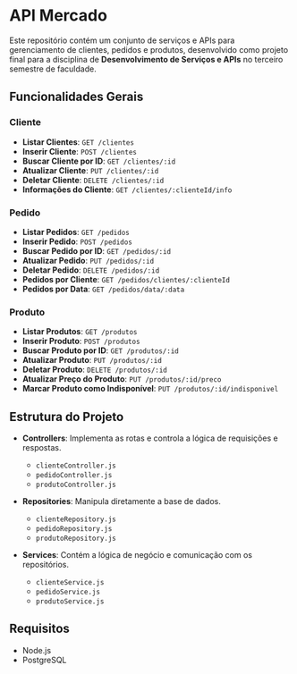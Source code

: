 # API Mercado 

Este repositório contém um conjunto de serviços e APIs para gerenciamento de clientes, pedidos e produtos, desenvolvido como projeto final para a disciplina de **Desenvolvimento de Serviços e APIs** no terceiro semestre de faculdade.

## Funcionalidades Gerais

### Cliente
- **Listar Clientes**: `GET /clientes`
- **Inserir Cliente**: `POST /clientes`
- **Buscar Cliente por ID**: `GET /clientes/:id`
- **Atualizar Cliente**: `PUT /clientes/:id`
- **Deletar Cliente**: `DELETE /clientes/:id`
- **Informações do Cliente**: `GET /clientes/:clienteId/info`

### Pedido
- **Listar Pedidos**: `GET /pedidos`
- **Inserir Pedido**: `POST /pedidos`
- **Buscar Pedido por ID**: `GET /pedidos/:id`
- **Atualizar Pedido**: `PUT /pedidos/:id`
- **Deletar Pedido**: `DELETE /pedidos/:id`
- **Pedidos por Cliente**: `GET /pedidos/clientes/:clienteId`
- **Pedidos por Data**: `GET /pedidos/data/:data`

### Produto
- **Listar Produtos**: `GET /produtos`
- **Inserir Produto**: `POST /produtos`
- **Buscar Produto por ID**: `GET /produtos/:id`
- **Atualizar Produto**: `PUT /produtos/:id`
- **Deletar Produto**: `DELETE /produtos/:id`
- **Atualizar Preço do Produto**: `PUT /produtos/:id/preco`
- **Marcar Produto como Indisponível**: `PUT /produtos/:id/indisponivel`

## Estrutura do Projeto

- **Controllers**: Implementa as rotas e controla a lógica de requisições e respostas.
  - `clienteController.js`
  - `pedidoController.js`
  - `produtoController.js`

- **Repositories**: Manipula diretamente a base de dados.
  - `clienteRepository.js`
  - `pedidoRepository.js`
  - `produtoRepository.js`

- **Services**: Contém a lógica de negócio e comunicação com os repositórios.
  - `clienteService.js`
  - `pedidoService.js`
  - `produtoService.js`

## Requisitos

- Node.js
- PostgreSQL

